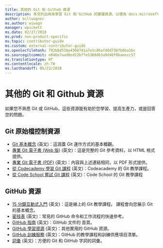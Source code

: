 ```yaml
---
title: 其他的 Git 和 Github 資源
description: 本文列出用來學習 Git 和 GitHub 的建議資源，以便為 docs.microsoft.com 做出貢獻。
author: billwagner
ms.author: wiwagn
manager: wpickett
ms.date: 02/27/2018
ms.prod: non-product-specific
ms.topic: contributor-guide
ms.custom: external-contributor-guide
ms.openlocfilehash: 792b8d530a4308741a7e1c86af40d738fb0ba1bc
ms.sourcegitcommit: e046e7aad8ed22bffe5380d63a9d40f0baeecc57
ms.translationtype: HT
ms.contentlocale: zh-TW
ms.lasthandoff: 05/22/2018
---
```

# <a name="additional-git-and-github-resources"></a>其他的 Git 和 Github 資源

如果您不熟悉 Git 或 GitHub，這些資源能有助於您學習、提高生產力，或是回答您的問題。

## <a name="git-source-control-resources"></a>Git 原始檔控制資源

- [Git 基本概念](https://go.microsoft.com/fwlink/?linkid=853939) \(英文\)：這涵蓋 Git 運作方式的基本概觀。
- [專業 Git 電子書 (Web 版)](https://go.microsoft.com/fwlink/?linkid=853940) \(英文\)：這是完整的 Git 參考資料，以 HTML 格式提供。
- [專業 Git 電子書 (PDF)](https://progit2.s3.amazonaws.com/en/2016-03-22-f3531/progit-en.1084.pdf) \(英文\)：內容與上述連結相同，以 PDF 形式提供。
- [從 Codecademy 學習 Git 課程](https://www.codecademy.com/learn/learn-git) \(英文\)：Codeacademy 的 Git 教學課程。
- [從 Code School 嘗試 Git 課程](https://www.codeschool.com/courses/try-git) \(英文\)：Code School 的 Git 教學課程

## <a name="github-resources"></a>GitHub 資源

- [15 分鐘互動式入門](https://try.github.io/) \(英文\)：這是線上的 Git 教學課程。 課程會向您展示 Git 的基本概念。
- [密技表](https://go.microsoft.com/fwlink/?linkid=853941) \(英文\)：常見的 GitHub 命令和工作流程的快速參考。
- [GitHub 指南](https://guides.github.com/) \(英文\)：GitHub 文件的 首頁。
- [GitHub 學習資源](https://help.github.com/articles/git-and-github-learning-resources/) \(英文\)：其他實用的 GitHub 資源。
- [GitHub 訓練服務](https://services.github.com/training/) \(英文\)：GitHub 的教學課程和訓練供應項目清單。
- [詞彙](https://help.github.com/articles/github-glossary) \(英文\)：方便的 Git 和 GitHub 字詞的詞彙。
